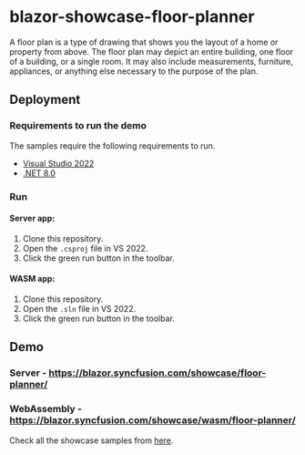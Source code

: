# blazor-showcase-floor-planner
A floor plan is a type of drawing that shows you the layout of a home or property from above. The floor plan may depict an entire building, one floor of a building, or a single room. It may also include measurements, furniture, appliances, or anything else necessary to the purpose of the plan.

## Deployment

### Requirements to run the demo

The samples require the following requirements to run.

* [Visual Studio 2022](https://visualstudio.microsoft.com/vs/)
* [.NET 8.0](https://dotnet.microsoft.com/en-us/download/dotnet/8.0)

### Run

#### Server app:
1. Clone this repository.
2. Open the `.csproj` file in VS 2022.
3. Click the green run button in the toolbar.

#### WASM app:
1. Clone this repository.
2. Open the `.sln` file in VS 2022.
3. Click the green run button in the toolbar.

## Demo

### Server -  <a href="https://blazor.syncfusion.com/showcase/floor-planner/" target="_blank">https://blazor.syncfusion.com/showcase/floor-planner/</a>
### WebAssembly  - <a href="https://blazor.syncfusion.com/showcase/wasm/floor-planner/" target="_blank">https://blazor.syncfusion.com/showcase/wasm/floor-planner/</a>

Check all the showcase samples from <a href="https://blazor.syncfusion.com" target="_blank">here</a>.
